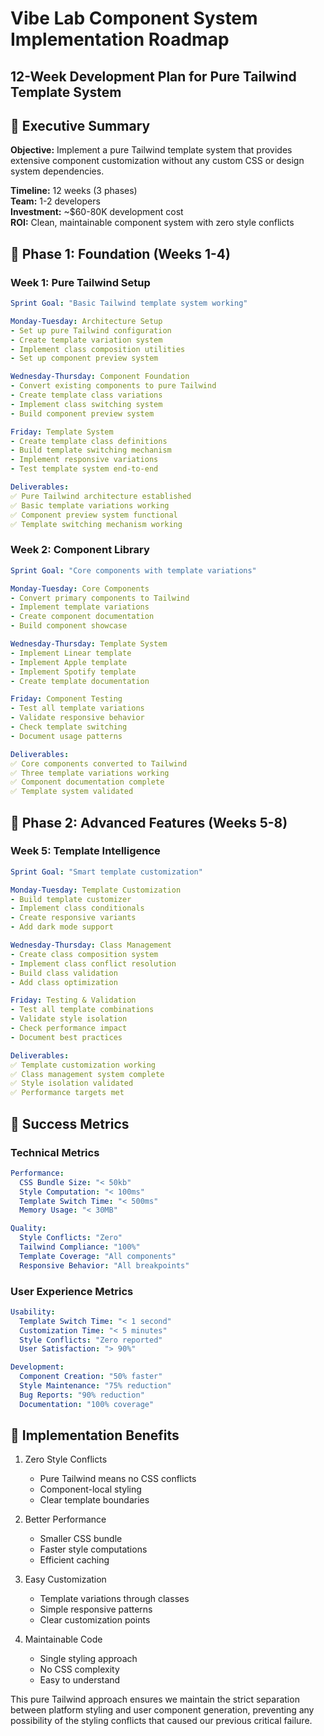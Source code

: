 # Vibe Lab Component System Implementation Roadmap
## 12-Week Development Plan for Pure Tailwind Template System

## 🎯 Executive Summary

**Objective:** Implement a pure Tailwind template system that provides extensive component customization without any custom CSS or design system dependencies.

**Timeline:** 12 weeks (3 phases)  
**Team:** 1-2 developers  
**Investment:** ~$60-80K development cost  
**ROI:** Clean, maintainable component system with zero style conflicts

## 📅 Phase 1: Foundation (Weeks 1-4)

### Week 1: Pure Tailwind Setup
```yaml
Sprint Goal: "Basic Tailwind template system working"

Monday-Tuesday: Architecture Setup
- Set up pure Tailwind configuration
- Create template variation system
- Implement class composition utilities
- Set up component preview system

Wednesday-Thursday: Component Foundation
- Convert existing components to pure Tailwind
- Create template class variations
- Implement class switching system
- Build component preview system

Friday: Template System
- Create template class definitions
- Build template switching mechanism
- Implement responsive variations
- Test template system end-to-end

Deliverables:
✅ Pure Tailwind architecture established
✅ Basic template variations working
✅ Component preview system functional
✅ Template switching mechanism working
```

### Week 2: Component Library
```yaml
Sprint Goal: "Core components with template variations"

Monday-Tuesday: Core Components
- Convert primary components to Tailwind
- Implement template variations
- Create component documentation
- Build component showcase

Wednesday-Thursday: Template System
- Implement Linear template
- Implement Apple template
- Implement Spotify template
- Create template documentation

Friday: Component Testing
- Test all template variations
- Validate responsive behavior
- Check template switching
- Document usage patterns

Deliverables:
✅ Core components converted to Tailwind
✅ Three template variations working
✅ Component documentation complete
✅ Template system validated
```

## 🤖 Phase 2: Advanced Features (Weeks 5-8)

### Week 5: Template Intelligence
```yaml
Sprint Goal: "Smart template customization"

Monday-Tuesday: Template Customization
- Build template customizer
- Implement class conditionals
- Create responsive variants
- Add dark mode support

Wednesday-Thursday: Class Management
- Create class composition system
- Implement class conflict resolution
- Build class validation
- Add class optimization

Friday: Testing & Validation
- Test all template combinations
- Validate style isolation
- Check performance impact
- Document best practices

Deliverables:
✅ Template customization working
✅ Class management system complete
✅ Style isolation validated
✅ Performance targets met
```

## 🎯 Success Metrics

### Technical Metrics
```yaml
Performance:
  CSS Bundle Size: "< 50kb"
  Style Computation: "< 100ms"
  Template Switch Time: "< 500ms"
  Memory Usage: "< 30MB"

Quality:
  Style Conflicts: "Zero"
  Tailwind Compliance: "100%"
  Template Coverage: "All components"
  Responsive Behavior: "All breakpoints"
```

### User Experience Metrics
```yaml
Usability:
  Template Switch Time: "< 1 second"
  Customization Time: "< 5 minutes"
  Style Conflicts: "Zero reported"
  User Satisfaction: "> 90%"

Development:
  Component Creation: "50% faster"
  Style Maintenance: "75% reduction"
  Bug Reports: "90% reduction"
  Documentation: "100% coverage"
```

## 🚀 Implementation Benefits

1. Zero Style Conflicts
   - Pure Tailwind means no CSS conflicts
   - Component-local styling
   - Clear template boundaries

2. Better Performance
   - Smaller CSS bundle
   - Faster style computations
   - Efficient caching

3. Easy Customization
   - Template variations through classes
   - Simple responsive patterns
   - Clear customization points

4. Maintainable Code
   - Single styling approach
   - No CSS complexity
   - Easy to understand

This pure Tailwind approach ensures we maintain the strict separation between platform styling and user component generation, preventing any possibility of the styling conflicts that caused our previous critical failure.